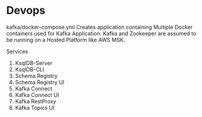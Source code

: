 # Devops

kafka/docker-compose.yml
Creates application containing Multiple Docker containers used for Kafka Application. Kafka and Zookeeper are assumed to be running on a Hosted Platform like AWS MSK.

Services
1. KsqlDB-Server
2. KsqlDB-CLI
3. Schema Registry
4. Schema Registry UI
5. Kafka Connect
6. Kafka Connect UI
7. Kafka RestProxy
8. Kafka Topics UI
